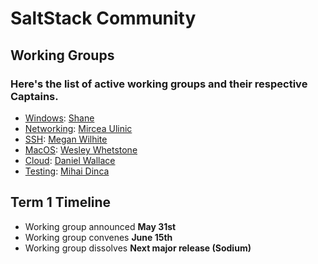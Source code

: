 # SaltStack Community
## Working Groups
### Here's the list of active working groups and their respective Captains.
* [Windows](https://github.com/saltstack/community/tree/master/working_groups/wg-Windows): [Shane](https://github.com/twangboy)
* [Networking](https://github.com/saltstack/community/tree/master/working_groups/wg-Networking): [Mircea Ulinic](None)
* [SSH](https://github.com/saltstack/community/tree/master/working_groups/wg-SSH): [Megan Wilhite](https://github.com/ch3ll)
* [MacOS](https://github.com/saltstack/community/tree/master/working_groups/wg-MacOS): [Wesley Whetstone](https://github.com/weswhet)
* [Cloud](https://github.com/saltstack/community/tree/master/working_groups/wg-Cloud): [Daniel Wallace](https://github.com/gtmanfred)
* [Testing](https://github.com/saltstack/community/tree/master/working_groups/wg-Testing): [Mihai Dinca](https://github.com/dincamihai)

## Term 1 Timeline
* Working group announced **May 31st**
* Working group convenes **June 15th**
* Working group dissolves **Next major release (Sodium)**
